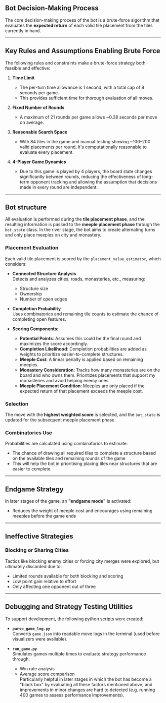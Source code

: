 ## Bot Decision-Making Process

The core decision-making process of the bot is a brute-force algorithm that evaluates the **expected return** of each valid tile placement from the tiles currently in hand.

---

## Key Rules and Assumptions Enabling Brute Force

The following rules and constraints make a brute-force strategy both feasible and effective:

1. **Time Limit**  
   - The per-turn time allowance is 1 second, with a total cap of 8 seconds per game.
   - This provides sufficient time for thorough evaluation of all moves.

2. **Fixed Number of Rounds**  
   - A maximum of 21 rounds per game allows ~0.38 seconds per move on average.

3. **Reasonable Search Space**  
   - With 84 tiles in the game and manual testing showing ~100–200 valid placements per round, it's computationally reasonable to evaluate every placement.

4. **4-Player Game Dynamics**  
   - Due to this game is played by 4 players, the board state changes significantly between rounds, reducing the effectiveness of long-term opponent tracking and allowing the assumption that decisions made in every round are independent.

---

## Bot structure

All evaluation is performed during the **tile placement phase**, and the resulting information is passed to the **meeple placement phase** through the `bot_state` class. In the river stage, the bot aims to create alternating turns and only place meeples on city and monastery.

### Placement Evaluation

Each valid tile placement is scored by the `placement_value_estimator`, which considers:

- **Connected Structure Analysis**  
  Detects and analyzes cities, roads, monasteries, etc., measuring:
  - Structure size  
  - Ownership
  - Number of open edges

- **Completion Probability**  
  Uses combinatorics and remaining tile counts to estimate the chance of completing open features.

- **Scoring Components**:
  - **Potential Points**: Assumes this could be the final round and maximizes the score accordingly.
  - **Completion Likelihood**: Completion probabilities are added as weights to prioritize easier-to-complete structures.
  - **Meeple Cost**: A linear penalty is applied based on remaining meeples.
  - **Monastery Consideration**: Tracks how many monasteries are on the board and who owns them. Prioritizes placements that support my monasteries and avoid helping enemy ones.
  - **Meeple Placement Condition**: Meeples are only placed if the expected return of that placement exceeds the meeple cost.

### Selection

The move with the **highest weighted score** is selected, and the `bot_state` is updated for the subsequent meeple placement phase.

### Combinatorics Use

Probabilities are calculated using combinatorics to estimate:
- The chance of drawing all required tiles to complete a structure based on the available tiles and remaining rounds of the game
- This will help the bot in prioritising placing tiles near structures that are easier to complete

---

## Endgame Strategy

In later stages of the game, an **"endgame mode"** is activated:
- Reduces the weight of meeple cost and encourages using remaining meeples before the game ends

---

## Ineffective Strategies

### Blocking or Sharing Cities

Tactics like blocking enemy cities or forcing city merges were explored, but ultimately discarded due to:

- Limited rounds available for both blocking and scoring
- Low point gain relative to effort
- Only affecting one opponent out of three

---

## Debugging and Strategy Testing Utilities

To support development, the following python scripts were created:

- **`parse_game_log.py`**  
  Converts `game.json` into readable move logs in the terminal (used before visualizers were available).

- **`run_game.py`**  
  Simulates games multiple times to evaluate strategy performance through:
  - Win rate analysis  
  - Average score comparison  
  Particularly helpful in later stages in which the bot has become a "black box" by evaluating all these factors mentioned above, and improvements in minor changes are hard to detected (e.g. running 400 games to assess performance improvements).
